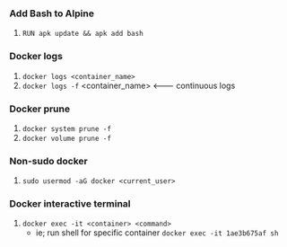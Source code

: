 ### Add Bash to Alpine

1. `RUN apk update && apk add bash`

### Docker logs

1. `docker logs <container_name>`
1. `docker logs -f` <container_name> <--- continuous logs

### Docker prune

1. `docker system prune -f`
1. `docker volume prune -f`

### Non-sudo docker

1. `sudo usermod -aG docker <current_user>`

### Docker interactive terminal

1. `docker exec -it <container> <command>`
    - ie; run shell for specific container `docker exec -it 1ae3b675af sh`
